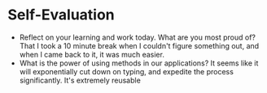 # Self-Evaluation

- Reflect on your learning and work today. What are you most proud of? That I took a 10 minute break when I couldn't figure something out, and when I came back to it, it was much easier.
- What is the power of using methods in our applications? It seems like it will exponentially cut down on typing, and expedite the process significantly. It's extremely reusable